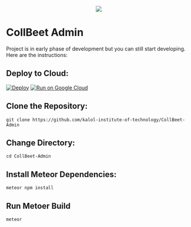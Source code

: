 <p  align="center">

<img  src="https://user-images.githubusercontent.com/41849970/70860193-86eae680-1f44-11ea-812f-c1a6a6f216a5.png">

</p>

# CollBeet Admin

Project is in early phase of development but you can still start developing. Here are the instructions:

## Deploy to Cloud:

[![Deploy](https://www.herokucdn.com/deploy/button.svg)](https://heroku.com/deploy)
[![Run on Google Cloud](https://deploy.cloud.run/button.svg)](https://deploy.cloud.run)

## Clone the Repository:

  `git clone https://github.com/kalol-institute-of-technology/CollBeet-Admin`
  
## Change Directory:

  `cd CollBeet-Admin`
  
## Install Meteor Dependencies:

  `meteor npm install`
  
## Run Metoer Build

  `meteor`
